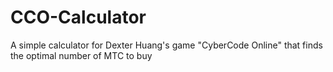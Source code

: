 # CCO-Calculator
A simple calculator for Dexter Huang's game "CyberCode Online" that finds the optimal number of MTC to buy
